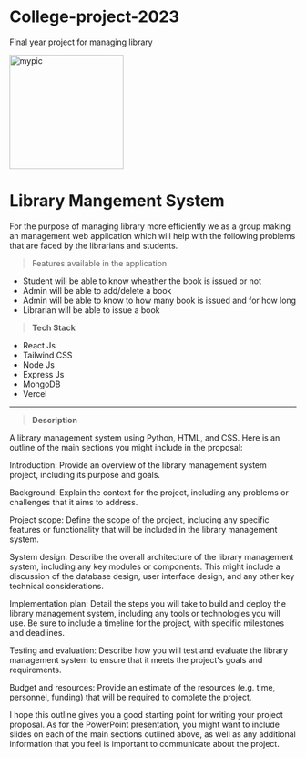 # College-project-2023
Final year project for managing library

 <img src="https://www.pngitem.com/pimgs/m/665-6657133_library-management-system-logo-png-transparent-png.png" alt="mypic" style="width:200px; height:200px"/>
 
# Library Mangement System
For the purpose of managing library more efficiently we as a group making an management web application which will help with the following problems that are faced by the librarians and students.

> Features available in the application
* Student will be able to know wheather the book is issued or not 
* Admin will be able to add/delete a book
* Admin will be able to know to how many book is issued and for how long
* Librarian will be able to issue a book 

> **Tech Stack**

* React Js
* Tailwind CSS
* Node Js
* Express Js 
* MongoDB
* Vercel



--- 
> **Description**

A library management system using Python, HTML, and CSS. Here is an outline of the main sections you might include in the proposal:

Introduction: Provide an overview of the library management system project, including its purpose and goals.

Background: Explain the context for the project, including any problems or challenges that it aims to address.

Project scope: Define the scope of the project, including any specific features or functionality that will be included in the library management system.

System design: Describe the overall architecture of the library management system, including any key modules or components. This might include a discussion of the database design, user interface design, and any other key technical considerations.

Implementation plan: Detail the steps you will take to build and deploy the library management system, including any tools or technologies you will use. Be sure to include a timeline for the project, with specific milestones and deadlines.

Testing and evaluation: Describe how you will test and evaluate the library management system to ensure that it meets the project's goals and requirements.

Budget and resources: Provide an estimate of the resources (e.g. time, personnel, funding) that will be required to complete the project.

I hope this outline gives you a good starting point for writing your project proposal. As for the PowerPoint presentation, you might want to include slides on each of the main sections outlined above, as well as any additional information that you feel is important to communicate about the project.